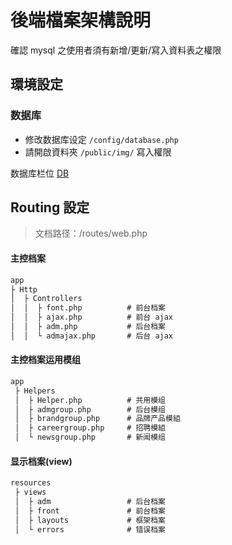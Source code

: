 # 後端檔案架構說明


確認 mysql 之使用者須有新增/更新/寫入資料表之權限

## 環境設定

### 数据库
* 修改数据库设定 `/config/database.php` 
* 請開啟資料夾 `/public/img/` 寫入權限

数据库栏位 [DB](file/shinho_db.xlsx)

## Routing 設定
> 文档路径：/routes/web.php


#### 主控档案
```markdown
app 
├ Http
│  ├ Controllers
│  │  ├ font.php          # 前台档案
│  │  ├ ajax.php          # 前台 ajax
│  │  ├ adm.php           # 后台档案
│  │  └ admajax.php       # 后台 ajax
```

#### 主控档案运用模组
```markdown
app
 ├ Helpers
 │  ├ Helper.php          # 共用模组
 │  ├ admgroup.php        # 后台模组
 │  ├ brandgroup.php      # 品牌产品模組
 │  ├ careergroup.php     # 招聘模組
 │  └ newsgroup.php       # 新闻模组
```

#### 显示档案(view)
```markdown
resources
 ├ views
 │  ├ adm                 # 后台档案 
 │  ├ front               # 前台档案  
 │  ├ layouts             # 框架档案
 │  └ errors              # 错误档案 
```

